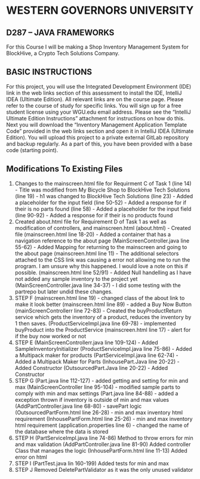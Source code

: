 # WESTERN GOVERNORS UNIVERSITY 
## D287 – JAVA FRAMEWORKS
For this Course I will be making a Shop Inventory Management System for BlockHive, a Crypto Tech Solutions Company. 
## BASIC INSTRUCTIONS
For this project, you will use the Integrated Development Environment (IDE) link in the web links section of this assessment to install the IDE, IntelliJ IDEA (Ultimate Edition). All relevant links are on the course page. Please refer to the course of study for specific links. You will sign up for a free student license using your WGU.edu email address. Please see the “IntelliJ Ultimate Edition Instructions” attachment for instructions on how do this. Next you will download the “Inventory Management Application Template Code” provided in the web links section and open it in IntelliJ IDEA (Ultimate Edition). You will upload this project to a private external GitLab repository and backup regularly. As a part of this, you have been provided with a base code (starting point). 

## Modifications To Existing Files
1. Changes to the mainscreen.html file for Requirment C of Task 1
(line 14) - Title was modified from My Bicycle Shop to BlockHive Tech Solutions
(line 19) - h1 was changed to BlockHive Tech Solutions
(line 23) - Added a placeholder for the input field
(line 50-52) - Added a response for if their is no parts found
(line 58) - Added a placeholder for the input field
(line 90-92) - Added a response for if their is no products found
2. Created about.html file for Requirement D of Task 1 as well as modification of controllers, and mainscreen.html
(about.html) - Created file
(mainscreen.html line 18-20) - Added a container that has a navigation reference to the about page
(MainScreenController.java line 55-62) - Added Mapping for returning to the mainscreen and going to the about page
(mainscreen.html line 11) - The additional selectors attached to the CSS link was causing a error not allowing me to run the program. I am unsure why this happened. I would love a note on this if possible.
(mainscreen.html line 52/91) - Added Null handelling as I have not added any sample inventory to the project yet
(MainScreenController.java line 34-37) - I did some testing with the partrepo but later undid these changes.
3. STEP F
(mainscreen.html line 19) - changed class of the about link to make it look better
(mainscreen.html line 89) - added a Buy Now Button
(mainScreenControllerr line 72-83) - Created the buyProductReturn service which gets the inventory of a product, reduces the inventory by 1 then saves.
(ProductServiceImpl.java line 69-78) - implemented buyProduct into the ProductService
(mainscreen.html line 17) - alert for if the buy now worked or not
4. STEP E
(MainScreenControllerr.java line 109-124) - Added SampleInventoryInitializer
(ProductServiceImpl.java line 75-86) - Added a Multipack maker for products
(PartServiceImpl.java line 62-74) - Added a Multipack Maker for Parts
(InhousePart.Java line 20-22) - Added Constructor
(OutsourcedPart.Java line 20-22) - Added Constructor
5. STEP G
(Part.java line 112-127) - added getting and setting for min and max
(MainScreenController line 95-104) - modified sample parts to comply with min and max settings
(Part.java line 84-88) - added a exception thrown if inventory is outside of min and max values
(AddPartController.java line 68-80) - savePart logic
(OutsourcedPartForm.html line 26-28) - min and max inventory html requirement
(InhousePartForm.html line 25-26) - min and max inventory html requirement
(application.properties line 6) - changed the name of the database where the data is stored
6. STEP H
(PartServiceImpl.java line 74-86) Method to throw errors for min and max validation
(AddPartController.java line 81-90) Added controller Class that manages the logic
(InhousePartForm.html line 11-13) Added error on html
7. STEP I
(PartTest.java lin 160-199) Added tests for min and max
8. STEP J
Removed DeletePartValidator as it was the only unused validator